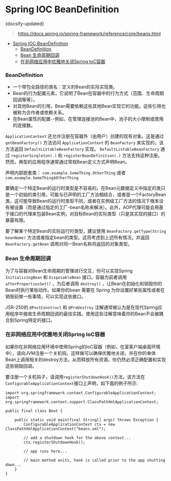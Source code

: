 #  Spring IOC BeanDefinition
 {docsify-updated}
> https://docs.spring.io/spring-framework/reference/core/beans.html

- [Spring IOC BeanDefinition](#spring-ioc-beandefinition)
	- [BeanDefinition](#beandefinition)
	- [Bean 生命周期回调](#bean-生命周期回调)
	- [在非网络应用中优雅地关闭Spring IoC容器](#在非网络应用中优雅地关闭spring-ioc容器)


### BeanDefinition
+ 一个带包全路径的类名：定义的Bean的实际实现类。
+ Bean的行为配置元素，它说明了Bean在容器中的行为方式（范围、生命周期回调等等）。
+ 对其他Bean的引用，Bean需要依赖这些其他Bean实现它的功能。这些引用也被称为合作者或依赖关系。
+ 在Bean属性的配置--例如，在管理连接池的Bean中，池子的大小限制或使用的连接数。


`ApplicationContext` 还允许注册在容器外（由用户）创建的现有对象。这是通过 `getBeanFactory()` 方法访问 `ApplicationContext` 的 `BeanFactory` 来实现的，该方法返回 `DefaultListableBeanFactory` 实现。 `DefaultListableBeanFactory` 通过 `registerSingleton(.)` 和 `registerBeanDefinition(.)` 方法支持这种注册。然而，典型的应用程序通常通过常规Bean定义方式声明Bean。


声明内部嵌套类： `com.example.SomeThing.OtherThing` 或者 `com.example.SomeThing$OtherThing`


要确定一个特定Bean的运行时类型是不容易的。在Bean元数据定义中指定的类只是一个初始的类引用，可能与已声明的工厂方法相结合，或者是一个FactoryBean类，这可能导致Bean的运行时类型不同，或者在实例级工厂方法的情况下根本没有被设置（而是通过指定的工厂-bean名称来解决）。此外，AOP代理可能会用基于接口的代理来包装Bean实例，对目标Bean的实际类型（只是其实现的接口）的暴露有限。

要了解某个特定Bean的实际运行时类型，建议使用 `BeanFactory.getType(String beanName)` 方法或者指定bean的类型。这将考虑到上述所有情况，并返回 `BeanFactory.getBean` 调用对同一Bean名称将返回的对象类型。

### Bean 生命周期回调
为了与容器对Bean生命周期的管理进行交互，你可以实现Spring `InitializingBean` 和 `DisposableBean` 接口。容器为前者调用 `afterPropertiesSet()` ，为后者调用 `destroy()` ，让Bean在初始化和销毁你的Bean时执行某些动作。如果你的bean 需要在 Spring 为你设置好某些属性或者在销毁前做一些事情，可以实现这些接口。

JSR-250的 `@PostConstruct` 和 `@PreDestroy` 注解通常被认为是在现代Spring应用程序中接收生命周期回调的最佳实践。使用这些注解意味着你的Bean不会被耦合到Spring特定的接口。


### 在非网络应用中优雅地关闭Spring IoC容器

如果你在非网络应用环境中使用Spring的IoC容器（例如，在富客户端桌面环境中），请向JVM注册一个关机钩。这样做可以确保优雅地关闭，并在你的单体Bean上调用相关的destroy方法，从而释放所有资源。你仍然必须正确配置和实现这些销毁回调。

要注册一个关机钩子，请调用`registerShutdownHook()`方法，该方法在`ConfigurableApplicationContext`接口上声明，如下面的例子所示:
```
import org.springframework.context.ConfigurableApplicationContext;
import org.springframework.context.support.ClassPathXmlApplicationContext;

public final class Boot {

	public static void main(final String[] args) throws Exception {
		ConfigurableApplicationContext ctx = new ClassPathXmlApplicationContext("beans.xml");

		// add a shutdown hook for the above context...
		ctx.registerShutdownHook();

		// app runs here...

		// main method exits, hook is called prior to the app shutting down...
	}
}
```
